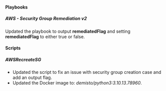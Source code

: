 
#### Playbooks

##### AWS - Security Group Remediation v2

Updated the playbook to output **remediatedFlag** and setting **remediatedFlag** to either true or false.

#### Scripts

##### AWSRecreateSG

- Updated the script to fix an issue with security group creation case and add an output flag.
- Updated the Docker image to: *demisto/python3:3.10.13.78960*.